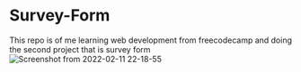 # Survey-Form
This repo is of me learning web development from freecodecamp and doing the second project that is survey form
![Screenshot from 2022-02-11 22-18-55](https://user-images.githubusercontent.com/59107641/153633228-da8c6c36-52c4-47ce-98df-2131899df7f0.png)
